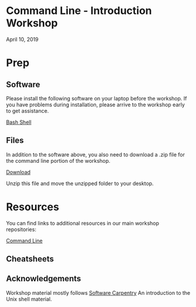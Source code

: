 # Command Line - Introduction Workshop

April 10, 2019

# Prep

## Software

Please install the following software on your laptop before the workshop.  If you have problems during installation, please arrive to the workshop early to get assistance.

[Bash Shell](https://workshops.rcs.northwestern.edu/install/bash/)

## Files

In addition to the software above, you also need to download a .zip file for the command line portion of the workshop.  

[Download](https://github.com/nuitrcs/commandlineworkshop/blob/master/shell-novice-data.zip?raw=true)

Unzip this file and move the unzipped folder to your desktop.



# Resources

You can find links to additional resources in our main workshop repositories:

[Command Line](https://github.com/nuitrcs/commandlineworkshop)


## Cheatsheets

## Acknowledgements

Workshop material mostly follows [Software Carpentry](https://swcarpentry.github.io/shell-novice/) An introduction to the Unix shell material. 

